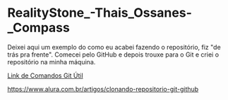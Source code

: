 # RealityStone_-Thais_Ossanes-_Compass

Deixei aqui um exemplo do como eu acabei fazendo o repositório, fiz "de trás pra frente". Comecei pelo GitHub e depois trouxe para o Git e criei o repositório na minha máquina.

<a href="https://www.alura.com.br/artigos/clonando-repositorio-git-github">Link de Comandos Git Útil</a>

https://www.alura.com.br/artigos/clonando-repositorio-git-github
